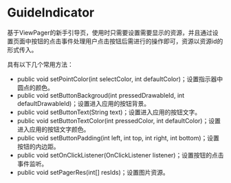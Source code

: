 # GuideIndicator #
基于ViewPager的新手引导页，使用时只需要设置需要显示的资源，并且通过设置页面中按钮的点击事件处理用户点击按钮后需进行的操作即可，资源以资源id的形式传入。

具有以下几个常用方法：

* public void setPointColor(int selectColor, int defaultColor)；设置指示器中圆点的颜色。
* public void setButtonBackgroud(int pressedDrawableId, int defaultDrawableId)；设置进入应用的按钮背景。
* public void setButtonText(String text)；设置进入应用的按钮文字。
* public void setButtonTextColor(int pressedColor, int defaultColor)；设置进入应用的按钮文字颜色。
* public void setButtonPadding(int left, int top, int right, int bottom)；设置按钮的内边距。
* public void setOnClickListener(OnClickListener listener)；设置按钮的点击事件监听。
* public void setPagerRes(int[] resIds)；设置图片资源。
	